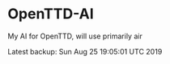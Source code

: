 # OpenTTD-AI
My AI for OpenTTD, will use primarily air

Latest backup: Sun Aug 25 19:05:01 UTC 2019
